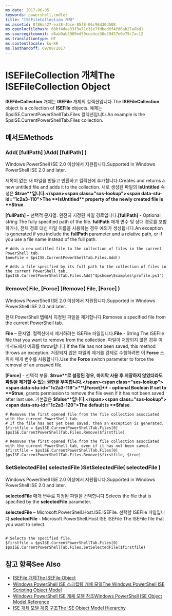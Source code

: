 ```yaml
---
ms.date: 2017-06-05
keywords: powershell,cmdlet
title: "ISEFileCollection 개체"
ms.assetid: 0f86a427-ea38-4bce-85f8-06c98d30d508
ms.openlocfilehash: 60bf4dae33f3a71c31e7fdbed0f4fd6ab27a8bd1
ms.sourcegitcommit: d6ab9ab5909ed59cce4ce30e29457e0e75c7ac12
ms.translationtype: HT
ms.contentlocale: ko-KR
ms.lasthandoff: 09/08/2017
---
```

# <a name="the-isefilecollection-object"></a><span data-ttu-id="1c2a3-103">ISEFileCollection 개체</span><span class="sxs-lookup"><span data-stu-id="1c2a3-103">The ISEFileCollection Object</span></span>
  <span data-ttu-id="1c2a3-104">**ISEFileCollection** 개체는 **ISEFile** 개체의 컬렉션입니다.</span><span class="sxs-lookup"><span data-stu-id="1c2a3-104">The **ISEFileCollection** object is a collection of **ISEFile** objects.</span></span> <span data-ttu-id="1c2a3-105">예제는 $psISE.CurrentPowerShellTab.Files 컬렉션입니다.</span><span class="sxs-lookup"><span data-stu-id="1c2a3-105">An example is the $psISE.CurrentPowerShellTab.Files collection.</span></span>

## <a name="methods"></a><span data-ttu-id="1c2a3-106">메서드</span><span class="sxs-lookup"><span data-stu-id="1c2a3-106">Methods</span></span>

### <a name="add-fullpath-"></a><span data-ttu-id="1c2a3-107">Add\( \[fullPath\] \)</span><span class="sxs-lookup"><span data-stu-id="1c2a3-107">Add\( \[fullPath\] \)</span></span>
  <span data-ttu-id="1c2a3-108">Windows PowerShell ISE 2.0 이상에서 지원됩니다.</span><span class="sxs-lookup"><span data-stu-id="1c2a3-108">Supported in Windows PowerShell ISE 2.0 and later.</span></span> 

 <span data-ttu-id="1c2a3-109">제목이 없는 새 파일을 만들고 반환하고 컬렉션에 추가합니다.</span><span class="sxs-lookup"><span data-stu-id="1c2a3-109">Creates and returns a new untitled file and adds it to the collection.</span></span> <span data-ttu-id="1c2a3-110">새로 생성된 파일의 **IsUntitled** 속성은 **$true**입니다.</span><span class="sxs-lookup"><span data-stu-id="1c2a3-110">The **IsUntitled** property of the newly created file is **$true**.</span></span>

 <span data-ttu-id="1c2a3-111">**\[fullPath\]** – 선택적 문자열. 완전히 지정된 파일 경로입니다.</span><span class="sxs-lookup"><span data-stu-id="1c2a3-111">**\[fullPath\]** - Optional string The fully specified path of the file.</span></span> <span data-ttu-id="1c2a3-112">**fullPath** 매개 변수 및 상대 경로를 포함하거나, 전체 경로 대신 파일 이름을 사용하는 경우 예외가 생성됩니다.</span><span class="sxs-lookup"><span data-stu-id="1c2a3-112">An exception is generated if you include the **fullPath** parameter and a relative path, or if you use a file name instead of the full path.</span></span>

```
# Adds a new untitled file to the collection of files in the current PowerShell tab.
$newFile = $psISE.CurrentPowerShellTab.Files.Add()

# Adds a file specified by its full path to the collection of files in the current PowerShell tab.
$psISE.CurrentPowerShellTab.Files.Add("$pshome\Examples\profile.ps1")

```

### <a name="remove-file-force-"></a><span data-ttu-id="1c2a3-113">Remove\( File, \[Force\] \)</span><span class="sxs-lookup"><span data-stu-id="1c2a3-113">Remove\( File, \[Force\] \)</span></span>
  <span data-ttu-id="1c2a3-114">Windows PowerShell ISE 2.0 이상에서 지원됩니다.</span><span class="sxs-lookup"><span data-stu-id="1c2a3-114">Supported in Windows PowerShell ISE 2.0 and later.</span></span> 

 <span data-ttu-id="1c2a3-115">현재 PowerShell 탭에서 지정된 파일을 제거합니다.</span><span class="sxs-lookup"><span data-stu-id="1c2a3-115">Removes a specified file from the current PowerShell tab.</span></span>

 <span data-ttu-id="1c2a3-116">**File** – 문자열. 컬렉션에서 제거하려는 ISEFile 파일입니다.</span><span class="sxs-lookup"><span data-stu-id="1c2a3-116">**File** - String The ISEFile file that you want to remove from the collection.</span></span> <span data-ttu-id="1c2a3-117">파일이 저장되지 않은 경우 이 메서드에서 예외를 throw합니다.</span><span class="sxs-lookup"><span data-stu-id="1c2a3-117">If the file has not been saved, this method throws an exception.</span></span> <span data-ttu-id="1c2a3-118">저장되지 않은 파일의 제거를 강제로 수행하려면 이 **Force** 스위치 매개 변수를 사용합니다.</span><span class="sxs-lookup"><span data-stu-id="1c2a3-118">Use the **Force** switch parameter to force the removal of an unsaved file.</span></span>

 <span data-ttu-id="1c2a3-119">**\[Force\]** - 선택적 부울. **$true**로 설정된 경우, 마지막 사용 후 저장하지 않았더라도 파일을 제거할 수 있는 권한을 부여합니다.</span><span class="sxs-lookup"><span data-stu-id="1c2a3-119">**\[Force\]** - optional Boolean If set to **$true**, grants permission to remove the file even if it has not been saved after last use.</span></span> <span data-ttu-id="1c2a3-120">기본값은 **$false**입니다.</span><span class="sxs-lookup"><span data-stu-id="1c2a3-120">The default is **$false**.</span></span>

```
# Removes the first opened file from the file collection associated with the current PowerShell tab.
# If the file has not yet been saved, then an exception is generated.
$firstfile = $psISE.CurrentPowerShellTab.Files[0]
$psISE.CurrentPowerShellTab.Files.Remove($firstfile)

# Removes the first opened file from the file collection associated with the current PowerShell tab, even if it has not been saved.
$firstfile = $psISE.CurrentPowerShellTab.Files[0]
$psISE.CurrentPowerShellTab.Files.Remove($firstfile, $true)
```

### <a name="setselectedfile-selectedfile-"></a><span data-ttu-id="1c2a3-121">SetSelectedFile\( selectedFile \)</span><span class="sxs-lookup"><span data-stu-id="1c2a3-121">SetSelectedFile\( selectedFile \)</span></span>
  <span data-ttu-id="1c2a3-122">Windows PowerShell ISE 2.0 이상에서 지원됩니다.</span><span class="sxs-lookup"><span data-stu-id="1c2a3-122">Supported in Windows PowerShell ISE 2.0 and later.</span></span> 

 <span data-ttu-id="1c2a3-123">**selectedFile** 매개 변수로 지정된 파일을 선택합니다.</span><span class="sxs-lookup"><span data-stu-id="1c2a3-123">Selects the file that is specified by the **selectedFile** parameter.</span></span>

 <span data-ttu-id="1c2a3-124">**selectedFile** – Microsoft.PowerShell.Host.ISE.ISEFile. 선택할 ISEFile 파일입니다.</span><span class="sxs-lookup"><span data-stu-id="1c2a3-124">**selectedFile** - Microsoft.PowerShell.Host.ISE.ISEFile The ISEFile file that you want to select.</span></span>

```

# Selects the specified file.
$firstfile = $psISE.CurrentPowerShellTab.Files[0]
$psISE.CurrentPowerShellTab.Files.SetSelectedFile($firstfile)

```

## <a name="see-also"></a><span data-ttu-id="1c2a3-125">참고 항목</span><span class="sxs-lookup"><span data-stu-id="1c2a3-125">See Also</span></span>
- [<span data-ttu-id="1c2a3-126">ISEFile 개체</span><span class="sxs-lookup"><span data-stu-id="1c2a3-126">The ISEFile Object</span></span>](The-ISEFile-Object.md) 
- [<span data-ttu-id="1c2a3-127">Windows PowerShell ISE 스크립팅 개체 모델</span><span class="sxs-lookup"><span data-stu-id="1c2a3-127">The Windows PowerShell ISE Scripting Object Model</span></span>](The-Windows-PowerShell-ISE-Scripting-Object-Model.md) 
- [<span data-ttu-id="1c2a3-128">Windows PowerShell ISE 개체 모델 참조</span><span class="sxs-lookup"><span data-stu-id="1c2a3-128">Windows PowerShell ISE Object Model Reference</span></span>](Windows-PowerShell-ISE-Object-Model-Reference.md) 
- [<span data-ttu-id="1c2a3-129">ISE 개체 모델 계층 구조</span><span class="sxs-lookup"><span data-stu-id="1c2a3-129">The ISE Object Model Hierarchy</span></span>](The-ISE-Object-Model-Hierarchy.md)
